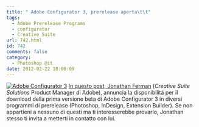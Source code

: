 ```yaml
---
title: " Adobe Configurator 3, prerelease aperta\t\t"
tags:
  - Adobe Prerelease Programs
  - configurator
  - Creative Suite
url: 742.html
id: 742
comments: false
category:
  - Photoshop @it
date: 2012-02-22 18:00:09
---
```


[![Adobe Configurator 3](http://localhost:8888/wp-content/uploads/2012/02/AdobeConfigurator3.png)](http://localhost:8888/wp-content/uploads/2012/02/AdobeConfigurator3.png) [In questo post, Jonathan Ferman](http://forums.adobe.com/message/4221982#4221982 "Adobe Configurator forum") (_Creative Suite Solutions_ Product Manager di Adobe), annuncia la disponibilità per il download della prima versione beta di Adobe Configurator 3 in diversi programmi di prerelease (Photoshop, InDesign, Extension Builder). Se non appartieni a nessuno di questi ma ti interesserebbe provarlo, Jonathan stesso ti invita a metterti in contatto con lui.